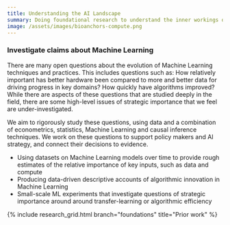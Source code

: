 ```yaml
---
title: Understanding the AI Landscape
summary: Doing foundational research to understand the inner workings of the AI production function, and what impacts this will have as we head into a world with increasingly advanced AI. 
image: /assets/images/bioanchors-compute.png
---
```


### Investigate claims about Machine Learning

There are many open questions about the evolution of Machine Learning techniques and practices. This includes questions such as: How relatively important has better hardware been compared to more and better data for driving progress in key domains? How quickly have algorithms improved? While there are aspects of these questions that are studied deeply in the field, there are some high-level issues of strategic importance that we feel are under-investigated.

We aim to rigorously study these questions, using data and a combination of econometrics, statistics, Machine Learning and causal inference techniques. We work on these questions to support policy makers and AI strategy, and connect their decisions to evidence.
* Using datasets on Machine Learning models over time to provide rough estimates of the relative importance of key inputs, such as data and compute
* Producing data-driven descriptive accounts of algorithmic innovation in Machine Learning
* Small-scale ML experiments that investigate questions of strategic importance around around transfer-learning or algorithmic efficiency

{% include research_grid.html branch="foundations" title="Prior work" %}
